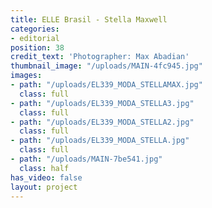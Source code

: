 ```yaml
---
title: ELLE Brasil - Stella Maxwell
categories:
- editorial
position: 38
credit_text: 'Photographer: Max Abadian'
thumbnail_image: "/uploads/MAIN-4fc945.jpg"
images:
- path: "/uploads/EL339_MODA_STELLAMAX.jpg"
  class: full
- path: "/uploads/EL339_MODA_STELLA3.jpg"
  class: full
- path: "/uploads/EL339_MODA_STELLA2.jpg"
  class: full
- path: "/uploads/EL339_MODA_STELLA.jpg"
  class: full
- path: "/uploads/MAIN-7be541.jpg"
  class: half
has_video: false
layout: project
---
```


